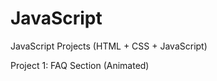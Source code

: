 # JavaScript
JavaScript Projects (HTML + CSS + JavaScript)

Project 1: FAQ Section (Animated)
<br />
